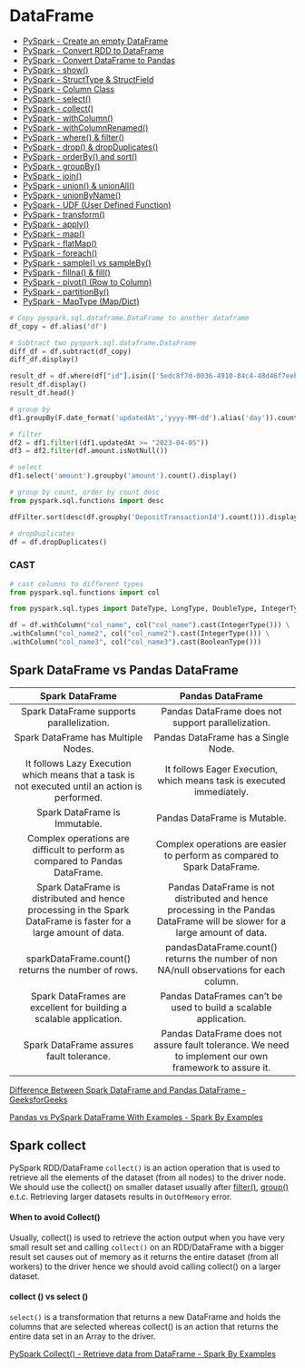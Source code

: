 # DataFrame

- [PySpark - Create an empty DataFrame](https://sparkbyexamples.com/pyspark/pyspark-create-an-empty-dataframe/)
- [PySpark - Convert RDD to DataFrame](https://sparkbyexamples.com/pyspark/convert-pyspark-rdd-to-dataframe/)
- [PySpark - Convert DataFrame to Pandas](https://sparkbyexamples.com/pandas/convert-pyspark-dataframe-to-pandas/)
- [PySpark - show()](https://sparkbyexamples.com/pyspark/pyspark-show-display-dataframe-contents-in-table/)
- [PySpark - StructType & StructField](https://sparkbyexamples.com/pyspark/pyspark-structtype-and-structfield/)
- [PySpark - Column Class](https://sparkbyexamples.com/pyspark/pyspark-column-functions/)
- [PySpark - select()](https://sparkbyexamples.com/pyspark/select-columns-from-pyspark-dataframe/)
- [PySpark - collect()](https://sparkbyexamples.com/pyspark/pyspark-collect/)
- [PySpark - withColumn()](https://sparkbyexamples.com/pyspark/pyspark-withcolumn/)
- [PySpark - withColumnRenamed()](https://sparkbyexamples.com/pyspark/pyspark-rename-dataframe-column/)
- [PySpark - where() & filter()](https://sparkbyexamples.com/pyspark/pyspark-where-filter/)
- [PySpark - drop() & dropDuplicates()](https://sparkbyexamples.com/pyspark/pyspark-distinct-to-drop-duplicates/)
- [PySpark - orderBy() and sort()](https://sparkbyexamples.com/pyspark/pyspark-orderby-and-sort-explained/)
- [PySpark - groupBy()](https://sparkbyexamples.com/pyspark/pyspark-groupby-explained-with-example/)
- [PySpark - join()](https://sparkbyexamples.com/pyspark/pyspark-join-explained-with-examples/)
- [PySpark - union() & unionAll()](https://sparkbyexamples.com/pyspark/pyspark-union-and-unionall/)
- [PySpark - unionByName()](https://sparkbyexamples.com/pyspark/pyspark-unionbyname/)
- [PySpark - UDF (User Defined Function)](https://sparkbyexamples.com/pyspark/pyspark-udf-user-defined-function/)
- [PySpark - transform()](https://sparkbyexamples.com/pyspark/pyspark-transform-function/)
- [PySpark - apply()](https://sparkbyexamples.com/pyspark/pyspark-apply-function-to-column/)
- [PySpark - map()](https://sparkbyexamples.com/pyspark/pyspark-map-transformation/)
- [PySpark - flatMap()](https://sparkbyexamples.com/pyspark/pyspark-flatmap-transformation/)
- [PySpark - foreach()](https://sparkbyexamples.com/pyspark/pyspark-foreach-usage-with-examples/)
- [PySpark - sample() vs sampleBy()](https://sparkbyexamples.com/pyspark/pyspark-sampling-example/)
- [PySpark - fillna() & fill()](https://sparkbyexamples.com/pyspark/pyspark-fillna-fill-replace-null-values/)
- [PySpark - pivot() (Row to Column)](https://sparkbyexamples.com/pyspark/pyspark-pivot-and-unpivot-dataframe/)
- [PySpark - partitionBy()](https://sparkbyexamples.com/pyspark/pyspark-partitionby-example/)
- [PySpark - MapType (Map/Dict)](https://sparkbyexamples.com/pyspark/pyspark-maptype-dict-examples/)

```python
# Copy pyspark.sql.dataframe.DataFrame to another dataframe
df_copy = df.alias('df')

# Subtract two pyspark.sql.dataframe.DataFrame
diff_df = df.subtract(df_copy)
diff_df.display()

result_df = df.where(df["id"].isin(['5edc8f7d-0036-4910-84c4-48d46f7eeb04']))
result_df.display()
result_df.head()

# group by
df1.groupBy(F.date_format('updatedAt','yyyy-MM-dd').alias('day')).count().display()

# filter
df2 = df1.filter((df1.updatedAt >= "2023-04-05"))
df3 = df2.filter(df.amount.isNotNull())

# select
df1.select('amount').groupby('amount').count().display()

# group by count, order by count desc
from pyspark.sql.functions import desc

dfFilter.sort(desc(df.groupby('DepositTransactionId').count())).display()

# dropDuplicates
df = df.dropDuplicates()
```

### CAST

```python
# cast columns to different types
from pyspark.sql.functions import col

from pyspark.sql.types import DateType, LongType, DoubleType, IntegerType, BooleanType

df = df.withColumn("col_name", col("col_name").cast(IntegerType())) \
.withColumn("col_name2", col("col_name2").cast(IntegerType())) \
.withColumn("col_name3", col("col_name3").cast(BooleanType()))
```

## Spark DataFrame vs Pandas DataFrame

| Spark DataFrame | Pandas DataFrame |
| :---: | :---: |
| Spark DataFrame supports parallelization.  | Pandas DataFrame does not support parallelization.  |
| Spark DataFrame has Multiple Nodes. | Pandas DataFrame has a Single  Node. |
| It follows Lazy Execution which means that a task is not executed until an action is performed. | It follows Eager Execution, which means task is executed immediately. |
| Spark DataFrame is Immutable. | Pandas DataFrame is Mutable. |
| Complex operations are difficult to perform as compared to Pandas DataFrame. | Complex operations are easier to perform as compared to Spark DataFrame. |
| Spark DataFrame is distributed and hence processing in the Spark DataFrame is faster for a large amount of data. | Pandas DataFrame is not distributed and hence processing in the Pandas DataFrame will be slower for a large amount of data. |
| sparkDataFrame.count() returns the number of rows. | pandasDataFrame.count() returns the number of non NA/null observations for each column. |
| Spark DataFrames are excellent for building a scalable application. | Pandas DataFrames can’t be used to build a scalable application. |
| Spark DataFrame assures fault tolerance. | Pandas DataFrame does not assure fault tolerance. We need to implement our own framework to assure it. |

[Difference Between Spark DataFrame and Pandas DataFrame - GeeksforGeeks](https://www.geeksforgeeks.org/difference-between-spark-dataframe-and-pandas-dataframe/)

[Pandas vs PySpark DataFrame With Examples - Spark By Examples](https://sparkbyexamples.com/pyspark/pandas-vs-pyspark-dataframe-with-examples/)

## Spark collect

PySpark RDD/DataFrame `collect()` is an action operation that is used to retrieve all the elements of the dataset (from all nodes) to the driver node. We should use the collect() on smaller dataset usually after [filter()](https://sparkbyexamples.com/pyspark/pyspark-where-filter/), [group()](https://sparkbyexamples.com/pyspark/pyspark-groupby-explained-with-example/) e.t.c. Retrieving larger datasets results in `OutOfMemory` error.

#### When to avoid Collect()

Usually, collect() is used to retrieve the action output when you have very small result set and calling `collect()` on an RDD/DataFrame with a bigger result set causes out of memory as it returns the entire dataset (from all workers) to the driver hence we should avoid calling collect() on a larger dataset.

#### collect () vs select ()

`select()` is a transformation that returns a new DataFrame and holds the columns that are selected whereas collect() is an action that returns the entire data set in an Array to the driver.

[PySpark Collect() - Retrieve data from DataFrame - Spark By Examples](https://sparkbyexamples.com/pyspark/pyspark-collect/)
